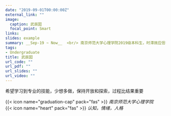 ```yaml
---
date: "2019-09-01T00:00:00Z"
external_link: ""
image:
  caption: 武辰囡
  focal_point: Smart
links:
slides: example
summary: __Sep-19 ~ Now__  <br/> 南京师范大学心理学院2019级本科生，时滞效应信徒，稳定的ISTJ，人生体验官～
tags:
- Undergraduate
title: 武辰囡
url_code: ""
url_pdf: ""
url_slides: ""
url_video: ""
---
```

希望学习到专业的技能，少想多做，保持开放和探索，过程比结果重要

{{< icon name="graduation-cap" pack="fas" >}} _南京师范大学心理学院_  
{{< icon name="heart" pack="fas" >}} _认知，情绪，人格_  


